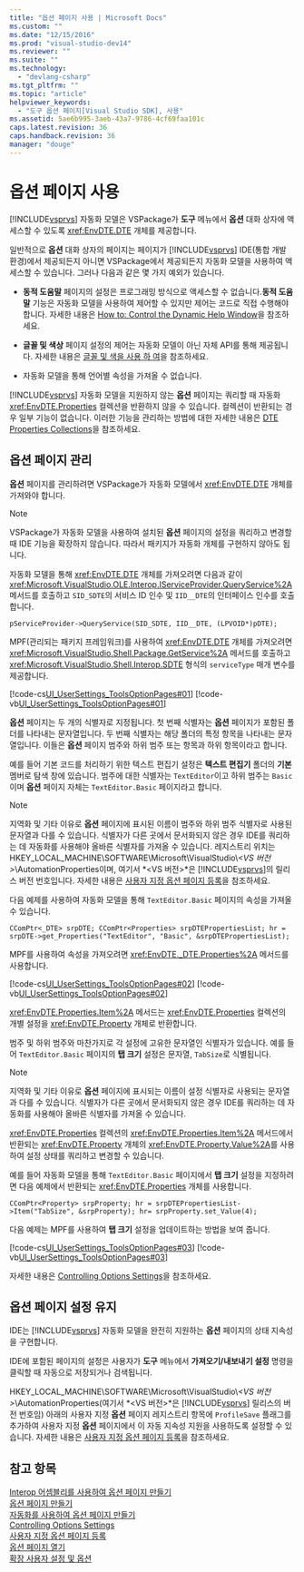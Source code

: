 ```yaml
---
title: "옵션 페이지 사용 | Microsoft Docs"
ms.custom: ""
ms.date: "12/15/2016"
ms.prod: "visual-studio-dev14"
ms.reviewer: ""
ms.suite: ""
ms.technology: 
  - "devlang-csharp"
ms.tgt_pltfrm: ""
ms.topic: "article"
helpviewer_keywords: 
  - "도구 옵션 페이지[Visual Studio SDK], 사용"
ms.assetid: 5ae6b995-3aeb-43a7-9786-4cf69faa101c
caps.latest.revision: 36
caps.handback.revision: 36
manager: "douge"
---
```

# 옵션 페이지 사용
[!INCLUDE[vsprvs](../assembler/masm/includes/vsprvs_md.md)] 자동화 모델은 VSPackage가 **도구** 메뉴에서 **옵션** 대화 상자에 액세스할 수 있도록 <xref:EnvDTE.DTE> 개체를 제공합니다.  
  
 일반적으로 **옵션** 대화 상자의 페이지는 페이지가 [!INCLUDE[vsprvs](../assembler/masm/includes/vsprvs_md.md)] IDE\(통합 개발 환경\)에서 제공되든지 아니면 VSPackage에서 제공되든지 자동화 모델을 사용하여 액세스할 수 있습니다. 그러나 다음과 같은 몇 가지 예외가 있습니다.  
  
-   **동적 도움말** 페이지의 설정은 프로그래밍 방식으로 액세스할 수 없습니다.**동적 도움말** 기능은 자동화 모델을 사용하여 제어할 수 있지만 제어는 코드로 직접 수행해야 합니다. 자세한 내용은 [How to: Control the Dynamic Help Window](http://msdn.microsoft.com/ko-kr/7f5777aa-c270-4058-a175-8ce8a4ed25eb)을 참조하세요.  
  
-   **글꼴 및 색상** 페이지 설정의 제어는 자동화 모델이 아닌 자체 API를 통해 제공됩니다. 자세한 내용은 [글꼴 및 색을 사용 하 여](../Topic/Using%20Fonts%20and%20Colors.md)을 참조하세요.  
  
-   자동화 모델을 통해 언어별 속성을 가져올 수 없습니다.  
  
 [!INCLUDE[vsprvs](../assembler/masm/includes/vsprvs_md.md)] 자동화 모델을 지원하지 않는 **옵션** 페이지는 쿼리할 때 자동화 <xref:EnvDTE.Properties> 컬렉션을 반환하지 않을 수 있습니다. 컬렉션이 반환되는 경우 일부 기능이 없습니다. 이러한 기능을 관리하는 방법에 대한 자세한 내용은 [DTE Properties Collections](../Topic/DTE%20Properties%20Collections.md)을 참조하세요.  
  
## 옵션 페이지 관리  
 **옵션** 페이지를 관리하려면 VSPackage가 자동화 모델에서 <xref:EnvDTE.DTE> 개체를 가져와야 합니다.  
  
> [!NOTE]
>  VSPackage가 자동화 모델을 사용하여 설치된 **옵션** 페이지의 설정을 쿼리하고 변경할 때 IDE 기능을 확장하지 않습니다. 따라서 패키지가 자동화 개체를 구현하지 않아도 됩니다.  
  
 자동화 모델을 통해 <xref:EnvDTE.DTE> 개체를 가져오려면 다음과 같이 <xref:Microsoft.VisualStudio.OLE.Interop.IServiceProvider.QueryService%2A> 메서드를 호출하고 `SID_SDTE`의 서비스 ID 인수 및 `IID__DTE`의 인터페이스 인수를 호출합니다.  
  
```  
pServiceProvider->QueryService(SID_SDTE, IID__DTE, (LPVOID*)pDTE);  
```  
  
 MPF\(관리되는 패키지 프레임워크\)를 사용하여 <xref:EnvDTE.DTE> 개체를 가져오려면 <xref:Microsoft.VisualStudio.Shell.Package.GetService%2A> 메서드를 호출하고 <xref:Microsoft.VisualStudio.Shell.Interop.SDTE> 형식의 `serviceType` 매개 변수를 제공합니다.  
  
 [!code-cs[UI_UserSettings_ToolsOptionPages#01](../misc/codesnippet/CSharp/using-options-pages_1.cs)]
 [!code-vb[UI_UserSettings_ToolsOptionPages#01](../misc/codesnippet/VisualBasic/using-options-pages_1.vb)]  
  
 **옵션** 페이지는 두 개의 식별자로 지정됩니다. 첫 번째 식별자는 **옵션** 페이지가 포함된 폴더를 나타내는 문자열입니다. 두 번째 식별자는 해당 폴더의 특정 항목을 나타내는 문자열입니다. 이들은 **옵션** 페이지 범주와 하위 범주 또는 항목과 하위 항목이라고 합니다.  
  
 예를 들어 기본 코드를 처리하기 위한 텍스트 편집기 설정은 **텍스트 편집기** 폴더의 **기본** 멤버로 탐색 창에 있습니다. 범주에 대한 식별자는 `TextEditor`이고 하위 범주는 `Basic`이며 **옵션** 페이지 자체는 `TextEditor.Basic` 페이지라고 합니다.  
  
> [!NOTE]
>  지역화 및 기타 이유로 **옵션** 페이지에 표시된 이름이 범주와 하위 범주 식별자로 사용된 문자열과 다를 수 있습니다. 식별자가 다른 곳에서 문서화되지 않은 경우 IDE를 쿼리하는 데 자동화를 사용해야 올바른 식별자를 가져올 수 있습니다. 레지스트리 위치는 HKEY\_LOCAL\_MACHINE\\SOFTWARE\\Microsoft\\VisualStudio\\*\<VS 버전\>*\\AutomationProperties이며, 여기서 *\<VS 버전\>*은 [!INCLUDE[vsprvs](../assembler/masm/includes/vsprvs_md.md)]의 릴리스 버전 번호입니다. 자세한 내용은 [사용자 지정 옵션 페이지 등록](../misc/registering-custom-options-pages.md)을 참조하세요.  
  
 다음 예제를 사용하여 자동화 모델을 통해 `TextEditor.Basic` 페이지의 속성을 가져올 수 있습니다.  
  
```  
CComPtr<_DTE> srpDTE; CComPtr<Properties> srpDTEPropertiesList; hr = srpDTE->get_Properties("TextEditor", "Basic", &srpDTEPropertiesList);  
```  
  
 MPF를 사용하여 속성을 가져오려면 <xref:EnvDTE._DTE.Properties%2A> 메서드를 사용합니다.  
  
 [!code-cs[UI_UserSettings_ToolsOptionPages#02](../misc/codesnippet/CSharp/using-options-pages_2.cs)]
 [!code-vb[UI_UserSettings_ToolsOptionPages#02](../misc/codesnippet/VisualBasic/using-options-pages_2.vb)]  
  
 <xref:EnvDTE.Properties.Item%2A> 메서드는 <xref:EnvDTE.Properties> 컬렉션의 개별 설정을 <xref:EnvDTE.Property> 개체로 반환합니다.  
  
 범주 및 하위 범주와 마찬가지로 각 설정에 고유한 문자열인 식별자가 있습니다. 예를 들어 `TextEditor.Basic` 페이지의 **탭 크기** 설정은 문자열, `TabSize`로 식별됩니다.  
  
> [!NOTE]
>  지역화 및 기타 이유로 **옵션** 페이지에 표시되는 이름이 설정 식별자로 사용되는 문자열과 다를 수 있습니다. 식별자가 다른 곳에서 문서화되지 않은 경우 IDE를 쿼리하는 데 자동화를 사용해야 올바른 식별자를 가져올 수 있습니다.  
  
 <xref:EnvDTE.Properties> 컬렉션의 <xref:EnvDTE.Properties.Item%2A> 메서드에서 반환되는 <xref:EnvDTE.Property> 개체의 <xref:EnvDTE.Property.Value%2A>를 사용하여 설정 상태를 쿼리하고 변경할 수 있습니다.  
  
 예를 들어 자동화 모델을 통해 `TextEditor.Basic` 페이지에서 **탭 크기** 설정을 지정하려면 다음 예제에서 반환되는 <xref:EnvDTE.Properties> 개체를 사용합니다.  
  
```  
CComPtr<Property> srpProperty; hr = srpDTEPropertiesList->Item("TabSize", &srpProperty); hr= srpProperty.set_Value(4);  
```  
  
 다음 예제는 MPF를 사용하여 **탭 크기** 설정을 업데이트하는 방법을 보여 줍니다.  
  
 [!code-cs[UI_UserSettings_ToolsOptionPages#03](../misc/codesnippet/CSharp/using-options-pages_3.cs)]
 [!code-vb[UI_UserSettings_ToolsOptionPages#03](../misc/codesnippet/VisualBasic/using-options-pages_3.vb)]  
  
 자세한 내용은 [Controlling Options Settings](../Topic/Controlling%20Options%20Settings.md)을 참조하세요.  
  
## 옵션 페이지 설정 유지  
 IDE는 [!INCLUDE[vsprvs](../assembler/masm/includes/vsprvs_md.md)] 자동화 모델을 완전히 지원하는 **옵션** 페이지의 상태 지속성을 구현합니다.  
  
 IDE에 포함된 페이지의 설정은 사용자가 **도구** 메뉴에서 **가져오기\/내보내기 설정** 명령을 클릭할 때 자동으로 저장되거나 검색됩니다.  
  
 HKEY\_LOCAL\_MACHINE\\SOFTWARE\\Microsoft\\VisualStudio\\*\<VS 버전\>*\\AutomationProperties\(여기서 *\<VS 버전\>*은 [!INCLUDE[vsprvs](../assembler/masm/includes/vsprvs_md.md)] 릴리스의 버전 번호임\) 아래의 사용자 지정 **옵션** 페이지 레지스트리 항목에 `ProfileSave` 플래그를 추가하여 사용자 지정 **옵션** 페이지에서 이 자동 지속성 지원을 사용하도록 설정할 수 있습니다. 자세한 내용은 [사용자 지정 옵션 페이지 등록](../misc/registering-custom-options-pages.md)을 참조하세요.  
  
## 참고 항목  
 [Interop 어셈블리를 사용하여 옵션 페이지 만들기](../misc/creating-options-pages-by-using-interop-assemblies.md)   
 [옵션 페이지 만들기](../Topic/Creating%20Options%20Pages.md)   
 [자동화를 사용하여 옵션 페이지 만들기](../misc/creating-options-pages-by-using-automation.md)   
 [Controlling Options Settings](../Topic/Controlling%20Options%20Settings.md)   
 [사용자 지정 옵션 페이지 등록](../misc/registering-custom-options-pages.md)   
 [옵션 페이지 열기](../misc/opening-an-options-page.md)   
 [확장 사용자 설정 및 옵션](../Topic/Extending%20User%20Settings%20and%20Options.md)